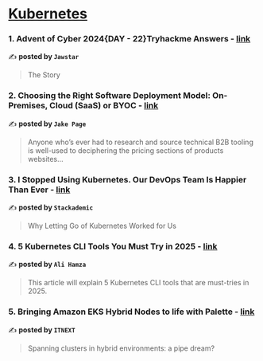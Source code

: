 
<h1><a href=https://medium.com/tag/kubernetes/recommended target="_blank" rel="noopener noreferrer">Kubernetes</a></h1>
<h3>1. Advent of Cyber 2024{DAY - 22}Tryhackme Answers - <a href="https://medium.com/@jawstar/advent-of-cyber-2024-day-22-tryhackme-answers-828db2acc406" target="_blank" rel="noopener noreferrer">link</a></h3>

✍️ **posted by `Jawstar`**

<blockquote>The Story</blockquote>

<h3>2. Choosing the Right Software Deployment Model: On-Premises, Cloud (SaaS) or BYOC - <a href="https://medium.com/@jake.page91/choosing-the-right-software-deployment-model-on-premises-cloud-saas-or-byoc-be3304153f09" target="_blank" rel="noopener noreferrer">link</a></h3>

✍️ **posted by `Jake Page`**

<blockquote>Anyone who’s ever had to research and source technical B2B tooling is well-used to deciphering the pricing sections of products websites…</blockquote>

<h3>3. I Stopped Using Kubernetes. Our DevOps Team Is Happier Than Ever - <a href="https://medium.com/stackademic/i-stopped-using-kubernetes-our-devops-team-is-happier-than-ever-a5519f916ec0" target="_blank" rel="noopener noreferrer">link</a></h3>

✍️ **posted by `Stackademic`**

<blockquote>Why Letting Go of Kubernetes Worked for Us</blockquote>

<h3>4. 5 Kubernetes CLI Tools You Must Try in 2025 - <a href="https://medium.com/@ali_hamza/5-kubernetes-cli-tools-you-must-try-in-2025-e03aedd462e1" target="_blank" rel="noopener noreferrer">link</a></h3>

✍️ **posted by `Ali Hamza`**

<blockquote>This article will explain 5 Kubernetes CLI tools that are must-tries in 2025.</blockquote>

<h3>5. Bringing Amazon EKS Hybrid Nodes to life with Palette - <a href="https://medium.com/itnext/bringing-amazon-eks-hybrid-nodes-to-life-with-palette-584734449503" target="_blank" rel="noopener noreferrer">link</a></h3>

✍️ **posted by `ITNEXT`**

<blockquote>Spanning clusters in hybrid environments: a pipe dream?</blockquote>

